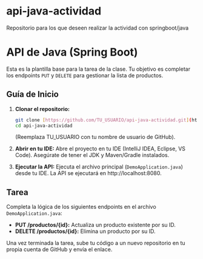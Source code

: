 # api-java-actividad
Repositorio para los que deseen realizar la actividad con springboot/java

# API de Java (Spring Boot)

Esta es la plantilla base para la tarea de la clase. Tu objetivo es completar los endpoints `PUT` y `DELETE` para gestionar la lista de productos.

## Guía de Inicio

1.  **Clonar el repositorio:**
    ```bash
    git clone [https://github.com/TU_USUARIO/api-java-actividad.git](https://github.com/TU_USUARIO/api-java-actividad.git)
    cd api-java-actividad
    ```
    (Reemplaza TU_USUARIO con tu nombre de usuario de GitHub).

2.  **Abrir en tu IDE:**
    Abre el proyecto en tu IDE (IntelliJ IDEA, Eclipse, VS Code). Asegúrate de tener el JDK y Maven/Gradle instalados.

3.  **Ejecutar la API:**
    Ejecuta el archivo principal (`DemoApplication.java`) desde tu IDE. La API se ejecutará en http://localhost:8080.

## Tarea

Completa la lógica de los siguientes endpoints en el archivo `DemoApplication.java`:

* **PUT /productos/{id}:** Actualiza un producto existente por su ID.
* **DELETE /productos/{id}:** Elimina un producto por su ID.

Una vez terminada la tarea, sube tu código a un nuevo repositorio en tu propia cuenta de GitHub y envía el enlace.
